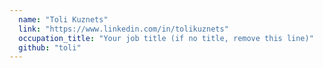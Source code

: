 ```yaml
---
  name: "Toli Kuznets"
  link: "https://www.linkedin.com/in/tolikuznets"
  occupation_title: "Your job title (if no title, remove this line)"
  github: "toli"
---
```

